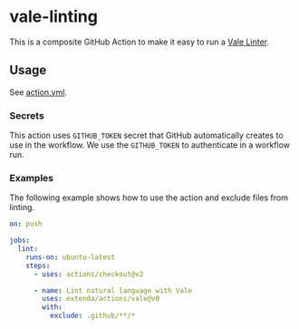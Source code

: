 # vale-linting

This is a composite GitHub Action to make it easy to run a [Vale Linter](https://github.com/errata-ai/vale).

## Usage

See [action.yml](action.yml).

### Secrets

This action uses `GITHUB_TOKEN` secret that GitHub automatically creates to use in the workflow. We use the `GITHUB_TOKEN` to authenticate in a workflow run.

### Examples

The following example shows how to use the action and exclude files from linting.

```yaml
on: push

jobs:
  lint:
    runs-on: ubuntu-latest
    steps:
      - uses: actions/checkout@v2

      - name: Lint natural language with Vale
        uses: extenda/actions/vale@v0
        with:
          exclude: .github/**/*
```
